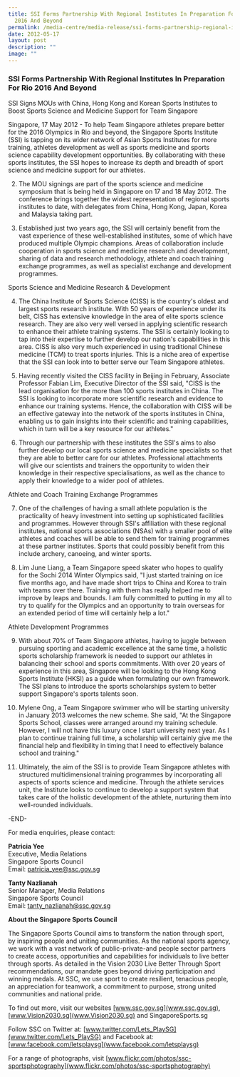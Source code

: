 ```yaml
---
title: SSI Forms Partnership With Regional Institutes In Preparation For Rio
  2016 And Beyond
permalink: /media-centre/media-release/ssi-forms-partnership-regional-institutes-for-rio-2016-beyond/
date: 2012-05-17
layout: post
description: ""
image: ""
---
```

### **SSI Forms Partnership With Regional Institutes In Preparation For Rio 2016 And Beyond**

SSI Signs MOUs with China, Hong Kong and Korean Sports Institutes to Boost Sports Science and Medicine Support for Team Singapore

Singapore, 17 May 2012 - To help Team Singapore athletes prepare better for the 2016 Olympics in Rio and beyond, the Singapore Sports Institute (SSI) is tapping on its wider network of Asian Sports Institutes for more training, athletes development as well as sports medicine and sports science capability development opportunities. By collaborating with these sports institutes, the SSI hopes to increase its depth and breadth of sport science and medicine support for our athletes.

2. The MOU signings are part of the sports science and medicine symposium that is being held in Singapore on 17 and 18 May 2012. The conference brings together the widest representation of regional sports institutes to date, with delegates from China, Hong Kong, Japan, Korea and Malaysia taking part.

3. Established just two years ago, the SSI will certainly benefit from the vast experience of these well-established institutes, some of which have produced multiple Olympic champions. Areas of collaboration include cooperation in sports science and medicine research and development, sharing of data and research methodology, athlete and coach training exchange programmes, as well as specialist exchange and development programmes.

Sports Science and Medicine Research & Development

4. The China Institute of Sports Science (CISS) is the country's oldest and largest sports research institute. With 50 years of experience under its belt, CISS has extensive knowledge in the area of elite sports science research. They are also very well versed in applying scientific research to enhance their athlete training systems. The SSI is certainly looking to tap into their expertise to further develop our nation's capabilities in this area. CISS is also very much experienced in using traditional Chinese medicine (TCM) to treat sports injuries. This is a niche area of expertise that the SSI can look into to better serve our Team Singapore athletes.

5. Having recently visited the CISS facility in Beijing in February, Associate Professor Fabian Lim, Executive Director of the SSI said, "CISS is the lead organisation for the more than 100 sports institutes in China. The SSI is looking to incorporate more scientific research and evidence to enhance our training systems. Hence, the collaboration with CISS will be an effective gateway into the network of the sports institutes in China, enabling us to gain insights into their scientific and training capabilities, which in turn will be a key resource for our athletes."

6.  Through our partnership with these institutes the SSI's aims to also further develop our local sports science and medicine specialists so that they are able to better care for our athletes. Professional attachments will give our scientists and trainers the opportunity to widen their knowledge in their respective specialisations, as well as the chance to apply their knowledge to a wider pool of athletes.

Athlete and Coach Training Exchange Programmes

7. One of the challenges of having a small athlete population is the practicality of heavy investment into setting up sophisticated facilities and programmes. However through SSI's affiliation with these regional institutes, national sports associations (NSAs) with a smaller pool of elite athletes and coaches will be able to send them for training programmes at these partner institutes. Sports that could possibly benefit from this include archery, canoeing, and winter sports.

8. Lim June Liang, a Team Singapore speed skater who hopes to qualify for the Sochi 2014 Winter Olympics said, "I just started training on ice five months ago, and have made short trips to China and Korea to train with teams over there. Training with them has really helped me to improve by leaps and bounds. I am fully committed to putting in my all to try to qualify for the Olympics and an opportunity to train overseas for an extended period of time will certainly help a lot."

Athlete Development Programmes

9. With about 70% of Team Singapore athletes, having to juggle between pursuing sporting and academic excellence at the same time, a holistic sports scholarship framework is needed to support our athletes in balancing their school and sports commitments. With over 20 years of experience in this area, Singapore will be looking to the Hong Kong Sports Institute (HKSI) as a guide when formulating our own framework. The SSI plans to introduce the sports scholarships system to better support Singapore's sports talents soon.

10.  Mylene Ong, a Team Singapore swimmer who will be starting university in January 2013 welcomes the new scheme. She said, "At the Singapore Sports School, classes were arranged around my training schedule. However, I will not have this luxury once I start university next year. As I plan to continue training full time, a scholarship will certainly give me the financial help and flexibility in timing that I need to effectively balance school and training."

11. Ultimately, the aim of the SSI is to provide Team Singapore athletes with structured multidimensional training programmes by incorporating all aspects of sports science and medicine. Through the athlete services unit, the Institute looks to continue to develop a support system that takes care of the holistic development of the athlete, nurturing them into well-rounded individuals.

-END-

For media enquiries, please contact:

**Patricia Yee**
<br>
Executive, Media Relations
<br>
Singapore Sports Council
<br>
Email: [patricia_yee@ssc.gov.sg](mailto:patricia_yee@ssc.gov.sg)

**Tanty Nazlianah**
<br>
Senior Manager, Media Relations
<br>
Singapore Sports Council
<br>
Email: [tanty_nazlianah@ssc.gov.sg](mailto:tanty_nazlianah@ssc.gov.sg)

**About the Singapore Sports Council**

The Singapore Sports Council aims to transform the nation through sport, by inspiring people and uniting communities. As the national sports agency, we work with a vast network of public-private-and people sector partners to create access, opportunities and capabilities for individuals to live better through sports. As detailed in the Vision 2030 Live Better Through Sport recommendations, our mandate goes beyond driving participation and winning medals. At SSC, we use sport to create resilient, tenacious people, an appreciation for teamwork, a commitment to purpose, strong united communities and national pride.

To find out more, visit our websites [www.ssc.gov.sg](www.ssc.gov.sg), [www.Vision2030.sg](www.Vision2030.sg) and SingaporeSports.sg

Follow SSC on Twitter at: [www.twitter.com/Lets_PlaySG](www.twitter.com/Lets_PlaySG) and Facebook at: [www.facebook.com/letsplaysg](www.facebook.com/letsplaysg)

For a range of photographs, visit [www.flickr.com/photos/ssc-sportsphotography](www.flickr.com/photos/ssc-sportsphotography)